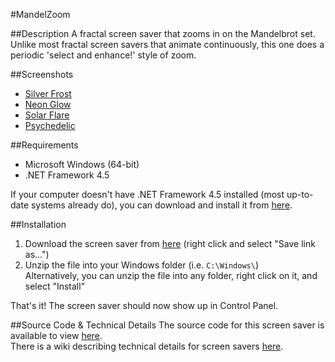 #MandelZoom

##Description
A fractal screen saver that zooms in on the Mandelbrot set.  
Unlike most fractal screen savers that animate continuously, this one does a periodic 'select and enhance!' style of zoom.

##Screenshots
* [Silver Frost](http://www.steveniles.ca/MandelZoom/images/SilverFrost.jpg)  
* [Neon Glow](http://www.steveniles.ca/MandelZoom/images/NeonGlow.jpg)  
* [Solar Flare](http://www.steveniles.ca/MandelZoom/images/SolarFlare.jpg)
* [Psychedelic](http://www.steveniles.ca/MandelZoom/images/Psychedelic.jpg)

##Requirements
* Microsoft Windows (64-bit)  
* .NET Framework 4.5

If your computer doesn't have .NET Framework 4.5 installed (most up-to-date systems already do), you can download and install it from [here](http://www.microsoft.com/en-us/download/details.aspx?id=30653).

##Installation
1. Download the screen saver from [here](https://github.com/steveniles/MandelZoom/releases/download/v1.2/mzoom.v1.2.zip) (right click and select "Save link as...")
2. Unzip the file into your Windows folder (i.e. `C:\Windows\`)  
Alternatively, you can unzip the file into any folder, right click on it, and select "Install"

That's it! The screen saver should now show up in Control Panel.

##Source Code & Technical Details
The source code for this screen saver is available to view [here](https://github.com/steveniles/MandelZoom).  
There is a wiki describing technical details for screen savers [here](https://github.com/steveniles/MandelZoom/wiki).
